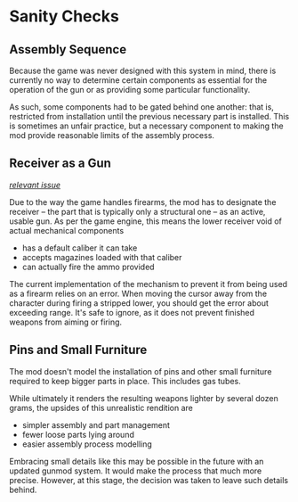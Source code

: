 # Sanity Checks

## Assembly Sequence

Because the game was never designed with this system in mind, there is currently no way to determine certain components as essential for the operation of the gun or as providing some particular functionality.

As such, some components had to be gated behind one another: that is, restricted from installation until the previous necessary part is installed. This is sometimes an unfair practice, but a necessary component to making the mod provide reasonable limits of the assembly process.


## Receiver as a Gun

[*relevant issue*](https://github.com/FrontierMods/Gunsmith/issues/2)

Due to the way the game handles firearms, the mod has to designate the receiver – the part that is typically only a structural one – as an active, usable gun. As per the game engine, this means the lower receiver void of actual mechanical components

* has a default caliber it can take
* accepts magazines loaded with that caliber
* can actually fire the ammo provided

The current implementation of the mechanism to prevent it from being used as a firearm relies on an error. When moving the cursor away from the character during firing a stripped lower, you should get the error about exceeding range. It's safe to ignore, as it does not prevent finished weapons from aiming or firing.


## Pins and Small Furniture

The mod doesn't model the installation of pins and other small furniture required to keep bigger parts in place. This includes gas tubes.

While ultimately it renders the resulting weapons lighter by several dozen grams, the upsides of this unrealistic rendition are

* simpler assembly and part management
* fewer loose parts lying around
* easier assembly process modelling

Embracing small details like this may be possible in the future with an updated gunmod system. It would make the process that much more precise. However, at this stage, the decision was taken to leave such details behind.